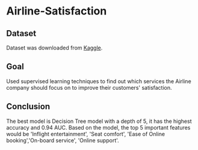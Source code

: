 # Airline-Satisfaction

## Dataset

Dataset was downloaded from [Kaggle](https://www.kaggle.com/teejmahal20/airline-passenger-satisfaction ). 

## Goal

Used supervised learning techniques to find out which services the Airline company should focus on to improve their customers' satisfaction.

## Conclusion

The best model is Decision Tree model with a depth of 5, it has the highest accuracy and 0.94 AUC. Based on the model, the top 5 important features would be  'Inflight entertainment', 'Seat comfort', 'Ease of Online booking','On-board service', 'Online support'.

